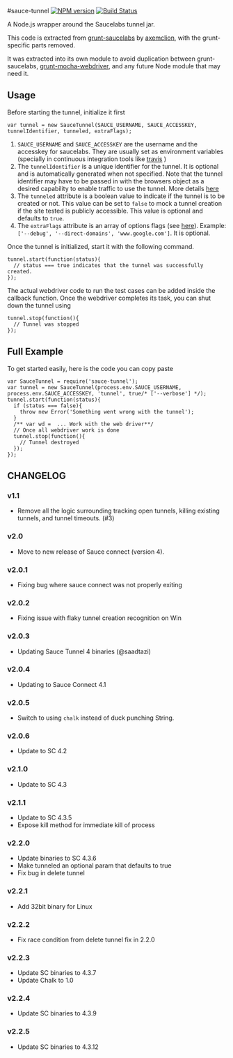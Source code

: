 #sauce-tunnel
[![NPM version](https://badge.fury.io/js/sauce-tunnel.png)](http://badge.fury.io/js/sauce-tunnel)
[![Build Status](https://travis-ci.org/jmreidy/sauce-tunnel.svg)](https://travis-ci.org/jmreidy/sauce-tunnel)

A Node.js wrapper around the Saucelabs tunnel jar.

This code is extracted from
[grunt-saucelabs](https://github.com/axemclion/grunt-saucelabs) by
[axemclion](https://github.com/axemclion), with the grunt-specific parts
removed.

It was extracted into its own module to avoid duplication between
grunt-saucelabs,
[grunt-mocha-webdriver](https://github.com/grunt-mocha-webdriver), and any
future Node module that may need it.

## Usage
Before starting the tunnel, initialize it first

```
var tunnel = new SauceTunnel(SAUCE_USERNAME, SAUCE_ACCESSKEY, tunnelIdentifier, tunneled, extraFlags);
```

1. `SAUCE_USERNAME` and `SAUCE_ACCESSKEY` are the username and the accesskey for saucelabs. They are usually set as environment variables (specially in continuous integration tools like [travis](http://travis-ci.org) )
2. The `tunnelIdentifier` is a unique identifier for the tunnel. It is optional and is automatically generated when not specified. Note that the tunnel identifier may have to be passed in with the browsers object as a desired capability to enable traffic to use the tunnel. More details [here](https://saucelabs.com/docs/additional-config#tunnel-identifier)
3. The `tunneled` attribute is a boolean value to indicate if the tunnel is to be created or not. This value can be set to `false` to mock a tunnel creation if the site tested is publicly accessible. This value is optional and defaults to `true`.
4. The ``extraFlags`` attribute is an array of options flags (see [here](https://saucelabs.com/docs/connect)). Example: ``['--debug', '--direct-domains', 'www.google.com']``. It is optional.

Once the tunnel is initialized, start it with the following command.

```
tunnel.start(function(status){
  // status === true indicates that the tunnel was successfully created.
});
```

The actual webdriver code to run the test cases can be added inside the callback function. Once the webdriver completes its task, you can shut down the tunnel using

```
tunnel.stop(function(){
  // Tunnel was stopped
});
```

## Full Example
To get started easily, here is the code you can copy paste

```
var SauceTunnel = require('sauce-tunnel');
var tunnel = new SauceTunnel(process.env.SAUCE_USERNAME, process.env.SAUCE_ACCESSKEY, 'tunnel', true/* ['--verbose'] */);
tunnel.start(function(status){
  if (status === false){
    throw new Error('Something went wrong with the tunnel');
  }
  /** var wd =  ... Work with the web driver**/
  // Once all webdriver work is done
  tunnel.stop(function(){
    // Tunnel destroyed
  });
});
```

## CHANGELOG

### v1.1
- Remove all the logic surrounding tracking open tunnels, killing existing
tunnels, and tunnel timeouts. (#3)

### v2.0
- Move to new release of Sauce connect (version 4).

### v2.0.1
- Fixing bug where sauce connect was not properly exiting

### v2.0.2
- Fixing issue with flaky tunnel creation recognition on Win

### v2.0.3
- Updating Sauce Tunnel 4 binaries (@saadtazi)

### v2.0.4
- Updating to Sauce Connect 4.1

### v2.0.5
- Switch to using `chalk` instead of duck punching String.

### v2.0.6
- Update to SC 4.2

### v2.1.0
- Update to SC 4.3

### v2.1.1
- Update to SC 4.3.5
- Expose kill method for immediate kill of process

### v2.2.0
- Update binaries to SC 4.3.6
- Make tunneled an optional param that defaults to true
- Fix bug in delete tunnel

### v2.2.1
- Add 32bit binary for Linux

### v2.2.2
- Fix race condition from delete tunnel fix in 2.2.0

### v2.2.3
- Update SC binaries to 4.3.7
- Update Chalk to 1.0

### v2.2.4
- Update SC binaries to 4.3.9

### v2.2.5
- Update SC binaries to 4.3.12
